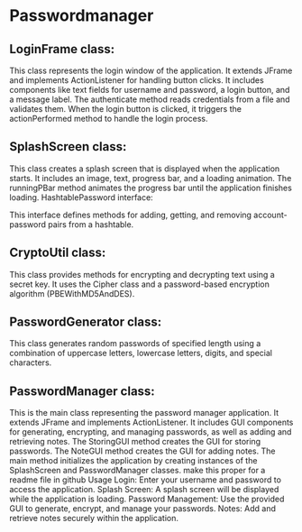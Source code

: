 # Passwordmanager

## LoginFrame class:

This class represents the login window of the application.
It extends JFrame and implements ActionListener for handling button clicks.
It includes components like text fields for username and password, a login button, and a message label.
The authenticate method reads credentials from a file and validates them.
When the login button is clicked, it triggers the actionPerformed method to handle the login process.

## SplashScreen class:

This class creates a splash screen that is displayed when the application starts.
It includes an image, text, progress bar, and a loading animation.
The runningPBar method animates the progress bar until the application finishes loading.
HashtablePassword interface:

This interface defines methods for adding, getting, and removing account-password pairs from a hashtable.

## CryptoUtil class:

This class provides methods for encrypting and decrypting text using a secret key.
It uses the Cipher class and a password-based encryption algorithm (PBEWithMD5AndDES).

## PasswordGenerator class:

This class generates random passwords of specified length using a combination of uppercase letters, lowercase letters, digits, and special characters.

## PasswordManager class:

This is the main class representing the password manager application.
It extends JFrame and implements ActionListener.
It includes GUI components for generating, encrypting, and managing passwords, as well as adding and retrieving notes.
The StoringGUI method creates the GUI for storing passwords.
The NoteGUI method creates the GUI for adding notes.
The main method initializes the application by creating instances of the SplashScreen and PasswordManager classes. make this proper for a readme file in github
Usage
Login: Enter your username and password to access the application.
Splash Screen: A splash screen will be displayed while the application is loading.
Password Management: Use the provided GUI to generate, encrypt, and manage your passwords.
Notes: Add and retrieve notes securely within the application.
